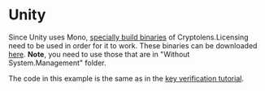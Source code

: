 # Unity

Since Unity uses Mono, [specially build binaries](https://github.com/cryptolens/cryptolens-dotnet#compatibility) of Cryptolens.Licensing need to be used in order for it to work.
These binaries can be downloaded [here](https://github.com/Cryptolens/cryptolens-dotnet/releases). **Note**, you need to use those that
are in "Without System.Management" folder.

The code in this example is the same as in the [key verification tutorial](https://help.cryptolens.io/examples/key-verification).
